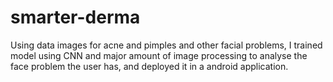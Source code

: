 # smarter-derma
Using data images for acne and pimples and other facial problems, I trained model using CNN and major amount of image processing to analyse the face problem the user has, and deployed it in a android application.

